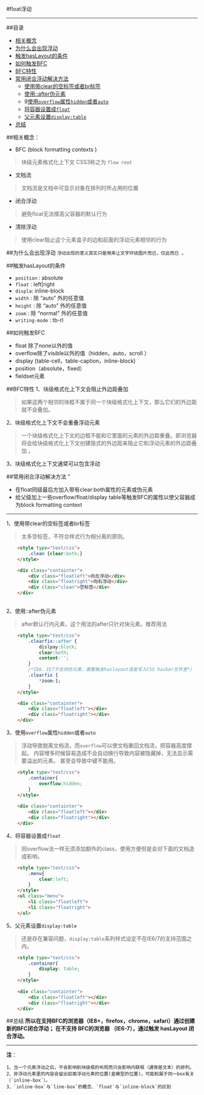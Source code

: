 #float浮动
<hr />

##目录
* [相关概念](#相关概念)
* [为什么会出现浮动](为什么会出现浮动)
* [触发hasLayout的条件](#触发hasLayout的条件)
* [如何触发BFC](#如何触发BFC)
* [BFC特性](#BFC特性)
* [常用闭合浮动解决方法](#常用闭合浮动解决方法)    
    * [使用带clear的空标签或者br标签](#使用带clear的空标签或者br标签)
    * [使用::after伪元素](#使用::after伪元素)
    * 9[使用`overflow`属性`hidden`或者`auto`](#使用`overflow`属性`hidden`或者`auto`)
    * [将容器设置成`float`](#将容器设置成`float`)
    * [父元素设置`display:table`](#父元素设置`display:table`)
* [总结](#总结)

##<a id="相关概念">相关概念</a>：

* BFC (block formatting contexts  )
> 块级元素格式化上下文  CSS3称之为 `flow root`
* 文档流   
>文档流是文档中可显示对象在排列时所占用的位置 
* 闭合浮动   
>避免float无法撑高父容器的默认行为
* 清除浮动   
>使用clear阻止这个元素盒子的边和前面的浮动元素相邻的行为

##<a id="为什么会出现浮动">为什么会出现浮动</a>
```浮动出现的意义其实只是用来让文字环绕图片而已，仅此而已 。```

##<a id="触发hasLayout的条件">触发hasLayout的条件</a>
* `position` : absolute
* `float` : left|right
* `displa`: inline-block
* `width` : 除 “auto” 外的任意值
* `height` : 除 “auto” 外的任意值 
* `zoom` : 除 “normal” 外的任意值 
* `writing-mode` : tb-rl

##<a id="如何触发BFC">如何触发BFC</a>
* float 除了none以外的值
* overflow除了visible以外的值（hidden，auto，scroll ）
* display (table-cell，table-caption，inline-block)
* position（absolute，fixed）
* fieldset元素

##<a id="BFC特性">BFC特性</a>
1、块级格式化上下文会阻止外边距叠加
>如果这两个相邻的块框不属于同一个块级格式化上下文，那么它们的外边距就不会叠加。     

2、块级格式化上下文不会重叠浮动元素
>一个块级格式化上下文的边框不能和它里面的元素的外边距重叠。即浏览器将会给块级格式化上下文创建隐式的外边距来阻止它和浮动元素的外边距叠加 。

3、块级格式化上下文通常可以包含浮动

 
##<a id="常用闭合浮动解决方法">常用闭合浮动解决方法</a>
"
* 在float同级最后方加入带有clear:both属性的元素或伪元素    
* 给父级加上一些overflow/float/display table等触发BFC的属性以使父容器成为block formatting context     

<hr />

1、<a id="使用带clear的空标签或者br标签">使用带clear的空标签或者br标签</a>
>太多空标签，不符合样式行为相分离的原则。
```html
    <style type="text/css">
        .clean {clear:both;}
    </style>

    <div class="containter">
        <div class="floatleft">向左浮动</div>
        <div class="floatright">向右浮动</div>
        <div class="clean">空标签</div>  
    </div>
     
```

2、<a id="使用::after伪元素">使用::after伪元素</a>
>after默认行内元素，这个用法的after只针对块元素。推荐用法

```html
    <style type="text/css">
        .clearfix::after {
            dislpay:block;
            clear:both;
            content:'';
        }
        /*IE6、IE7不支持伪元素，需要触发haslayout或者写入CSS hacker文件里*/
        .clearfix {
            *zoom:1;
        }
    </style>

    <div class="containter">
        <div class="floatleft"></div>
        <div class="floatright"></div>
    </div>

```

3、<a id="使用`overflow`属性`hidden`或者`auto`">使用`overflow`属性`hidden`或者`auto`</a>
>浮动导致脱离文档流，而`overflow`可以使文档重回文档流，把容器高度撑起。
>内容增多时候容易造成不会自动换行导致内容被隐藏掉，无法显示需要溢出的元素。
>甚至会导致中键不能用。

```html
    <style type="text/css">
        .container{
            overflow:hidden;
        }
    </style>
        
    <div class="containter">
        <div class="floatleft"></div>
        <div class="floatright"></div>
    </div>
```

4、<a id="将容器设置成`float`">将容器设置成`float`</a>
>同overflow法一样无须添加额外的class，使用方便但是会对下面的文档造成影响。

```html
    <style type="text/css">
        .menu{
            clear:left;
        }
    </style>
    <ul class="menu">
        <li class="floatleft">
        <li class="floatright">
    </ul>
```
5、<a id="父元素设置`display:table`">父元素设置`display:table`</a>
>还是存在兼容问题，`display:table`系列样式设定不在IE6/7的支持范围之内。
```html
    <style type="text/css">
        .container{
            display: table;
        }
    </style>
        
    <div class="containter">
        <div class="floatleft"></div>
        <div class="floatright"></div>
    </div>
```

##<a id="总结" >总结</a>
**所以在支持BFC的浏览器（IE8+，firefox，chrome，safari）通过创建新的BFC闭合浮动；
在不支持 BFC的浏览器 （IE6-7），通过触发 hasLayout 闭合浮动。**
<hr />

<strong>注</strong>：  

    1、当一个元素浮动之后，不会影响到块级框的布局而只会影响内联框（通常是文本）的排列。
    2、非浮动元素里的内容会留出前面浮动元素的位置(盒模型的位置)，可能和属于同一box有关（`inline-box`）。
    3、`inline-box`与`line-box`的概念、`float`与`inline-block`的区别

